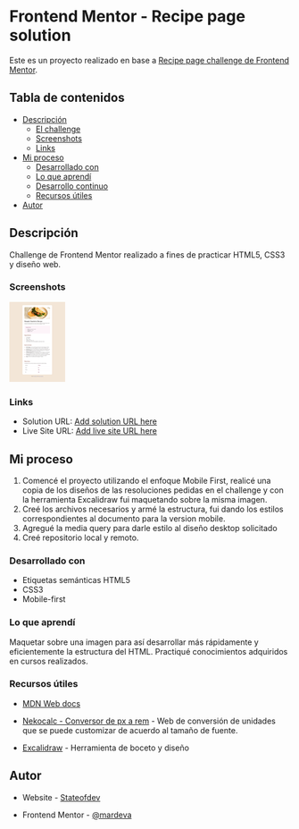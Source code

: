 # Frontend Mentor - Recipe page solution

Este es un proyecto realizado en base a [Recipe page challenge de Frontend Mentor](https://www.frontendmentor.io/challenges/recipe-page-KiTsR8QQKm). 

## Tabla de contenidos

- [Descripción](#Descripción)
  - [El challenge](#El-challenge)
  - [Screenshots](#Screenshots)
  - [Links](#Links)
- [Mi proceso](#mi-proceso)
  - [Desarrollado con](#Desarrollado-con)
  - [Lo que aprendí](#Lo-que-aprendí)
  - [Desarrollo continuo](#Desarrollo-continuo)
  - [Recursos útiles](#Recursos-útiles)
- [Autor](#autor)

## Descripción

Challenge de Frontend Mentor realizado a fines de practicar HTML5, CSS3 y diseño web.

### Screenshots

![Solution web design](<webdesing - readme .jpg>)

### Links

- Solution URL: [Add solution URL here](https://your-solution-url.com)
- Live Site URL: [Add live site URL here](https://your-live-site-url.com)

## Mi proceso

1. Comencé el proyecto utilizando el enfoque Mobile First, realicé una copia de los diseños de las resoluciones pedidas en el challenge y con la herramienta Excalidraw fui maquetando sobre la misma imagen.
2. Creé los archivos necesarios y armé la estructura, fui dando los estilos correspondientes al documento para la version mobile. 
3. Agregué la media query para darle estilo al diseño desktop solicitado
4. Creé repositorio local y remoto.

### Desarrollado con

- Etiquetas semánticas HTML5
- CSS3 
- Mobile-first

### Lo que aprendí

Maquetar sobre una imagen para así desarrollar más rápidamente y eficientemente la estructura del HTML.
Practiqué conocimientos adquiridos en cursos realizados.

### Recursos útiles

- [MDN Web docs](https://developer.mozilla.org/es/)

- [Nekocalc - Conversor de px a rem](https://nekocalc.com/es/px-a-rem-conversor) - Web de conversión de unidades que se puede customizar de acuerdo al tamaño de fuente.

- [Excalidraw](https://excalidraw.com/) - Herramienta de boceto y diseño

## Autor

- Website - [Stateofdev](https://stateofdev.com.ar)

- Frontend Mentor - [@mardeva](https://www.frontendmentor.io/profile/mardeva)





